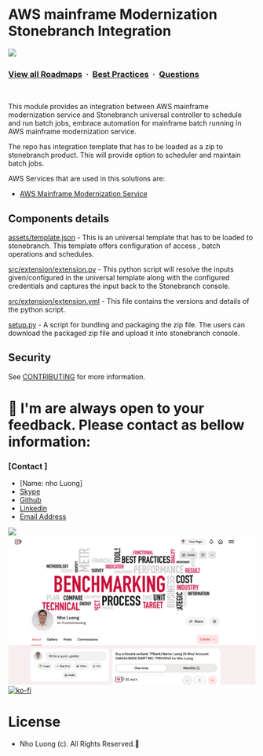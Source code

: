 # AWS mainframe Modernization Stonebranch Integration

![](https://i.imgur.com/waxVImv.png)
### [View all Roadmaps](https://github.com/nholuongut/all-roadmaps) &nbsp;&middot;&nbsp; [Best Practices](https://github.com/nholuongut/all-roadmaps/blob/main/public/best-practices/) &nbsp;&middot;&nbsp; [Questions](https://www.linkedin.com/in/nholuong/)
<br/>

This module provides an integration between AWS mainframe modernization service and Stonebranch universal controller to schedule and run batch jobs, embrace automation for mainframe batch running in AWS mainframe modernization service.

The repo has integration template that has to be loaded as a zip to stonebranch product. This will provide option to scheduler and maintain batch jobs.

AWS Services that are used in this solutions are:

- [AWS Mainframe Modernization Service](https://aws.amazon.com/mainframe-modernization/)
## Components details

[assets/template.json](assets/template.json) - This is an universal template that has to be loaded to stonebranch. This template offers configuration of access , batch operations and schedules.

[src/extension/extension.py](src/extension/extension.py) - This python script will resolve the inputs given/configured in the universal template along with the configured credentials and captures the input back to the Stonebranch console.

[src/extension/extension.yml](src/extension/extension.yml) - This file contains the versions and details of the python script.  

[setup.py](setup.py) - A script for bundling and packaging the zip file. The users can download the packaged zip file and upload it into stonebranch console.

## Security

See [CONTRIBUTING](CONTRIBUTING.md#security-issue-notifications) for more information.

# 🚀 I'm are always open to your feedback.  Please contact as bellow information:
### [Contact ]
* [Name: nho Luong]
* [Skype](luongutnho_skype)
* [Github](https://github.com/nholuongut/)
* [Linkedin](https://www.linkedin.com/in/nholuong/)
* [Email Address](luongutnho@hotmail.com)

![](https://i.imgur.com/waxVImv.png)
![](Donate.png)
[![ko-fi](https://ko-fi.com/img/githubbutton_sm.svg)](https://ko-fi.com/nholuong)

# License
* Nho Luong (c). All Rights Reserved.🌟
